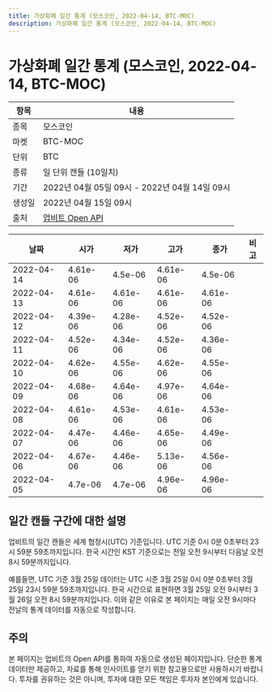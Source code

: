 ```yaml
---
title: 가상화폐 일간 통계 (모스코인, 2022-04-14, BTC-MOC)
description: 가상화폐 일간 통계 (모스코인, 2022-04-14, BTC-MOC)
---
```



가상화폐 일간 통계 (모스코인, 2022-04-14, BTC-MOC)
===

|항목|내용|
|--|--|
|종목|모스코인|
|마켓|BTC-MOC|
|단위|BTC|
|종류|일 단위 캔들 (10일치)|
|기간|2022년 04월 05일 09시 - 2022년 04월 14일 09시|
|생성일|2022년 04월 15일 09시|
|출처|[업비트 Open API](https://docs.upbit.com)|


|날짜|시가|저가|고가|종가|비고|
|--|--|--|--|--|--|
|2022-04-14|4.61e-06|4.5e-06|4.61e-06|4.5e-06|    |
|2022-04-13|4.61e-06|4.61e-06|4.61e-06|4.61e-06|    |
|2022-04-12|4.39e-06|4.28e-06|4.52e-06|4.52e-06|    |
|2022-04-11|4.52e-06|4.34e-06|4.52e-06|4.36e-06|    |
|2022-04-10|4.62e-06|4.55e-06|4.62e-06|4.55e-06|    |
|2022-04-09|4.68e-06|4.64e-06|4.97e-06|4.64e-06|    |
|2022-04-08|4.61e-06|4.53e-06|4.61e-06|4.53e-06|    |
|2022-04-07|4.47e-06|4.46e-06|4.65e-06|4.49e-06|    |
|2022-04-06|4.67e-06|4.46e-06|5.13e-06|4.56e-06|    |
|2022-04-05|4.7e-06|4.7e-06|4.96e-06|4.96e-06|    |


일간 캔들 구간에 대한 설명
---


업비트의 일간 캔들은 세계 협정시(UTC) 기준입니다. 
UTC 기준 0시 0분 0초부터 23시 59분 59초까지입니다. 
한국 시간인 KST 기준으로는 전일 오전 9시부터 다음날 오전 8시 59분까지입니다. 


예를들면, UTC 기준 3월 25일 데이터는 UTC 시준 3월 25일 0시 0분 0초부터 3월 25일 23시 59분 59초까지입니다. 
한국 시간으로 표현하면 3월 25일 오전 9시부터 3월 26일 오전 8시 59분까지입니다. 
이와 같은 이유로 본 페이지는 매일 오전 9시마다 전날의 통계 데이터를 자동으로 작성합니다. 


주의
---


본 페이지는 업비트의 Open API를 통하여 자동으로 생성된 페이지입니다. 
단순한 통계 데이터만 제공하고, 자료를 통해 인사이트를 얻기 위한 참고용으로만 사용하시기 바랍니다. 
투자를 권유하는 것은 아니며, 투자에 대한 모든 책임은 투자자 본인에게 있습니다. 
